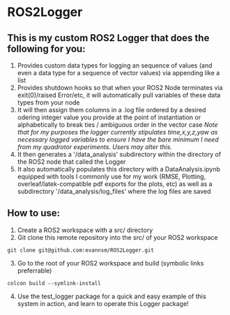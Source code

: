 # ROS2Logger

## This is my custom ROS2 Logger that does the following for you:
1. Provides custom data types for logging an sequence of values (and even a data type for a sequence of vector values) via appending like a list
2. Provides shutdown hooks so that when your ROS2 Node terminates via exit(0)/raised Error/etc, it will automatically pull variables of these data types from your node
3. It will then assign them columns in a .log file ordered by a desired odering integer value you provide at the point of instantiation or alphabetically to break ties / ambiguous order in the vector case
*Note that for my purposes the logger currently stipulates time,x,y,z,yaw as necessary logged variables to ensure I have the bare minimum I need from my quadrotor experiments. Users may alter this.*
5. It then generates a '/data_analysis' subdirectory within the directory of the ROS2 node that called the Logger
6. It also automatically populates this directory with a DataAnalysis.ipynb equipped with tools I commonly use for my work (RMSE, Plotting, overleaf/latek-compatible pdf exports for the plots, etc) as well as a subdirectory '/data_analysis/log_files' where the log files are saved

## How to use:
1. Create a ROS2 workspace with a src/ directory
3. Git clone this remote repository into the src/ of your ROS2 workspace
```
git clone git@github.com:evannsm/ROS2Logger.git
```
3. Go to the root of your ROS2 workspace and build (symbolic links preferrable)
```
colcon build --symlink-install
```
4. Use the test_logger package for a quick and easy example of this system in action, and learn to operate this Logger package!
